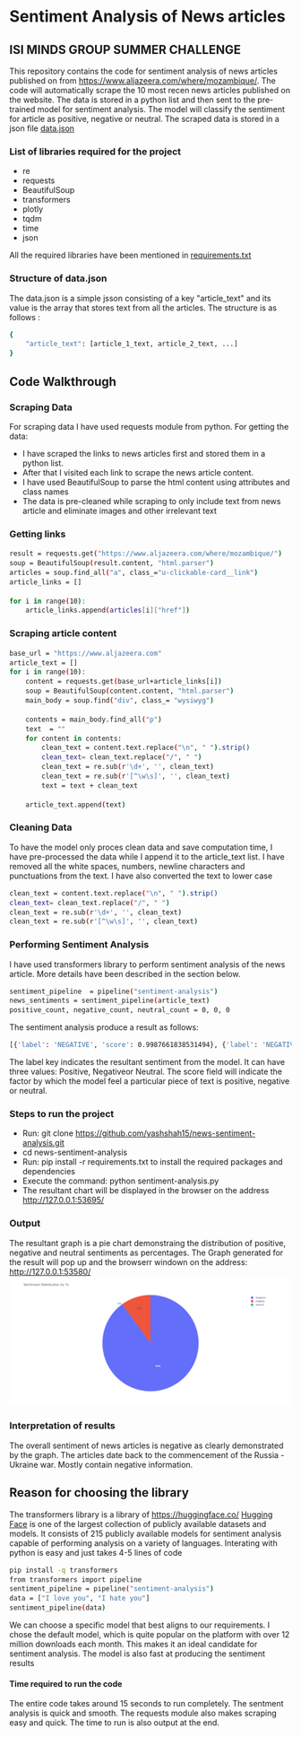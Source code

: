 # Sentiment Analysis of News articles
## ISI MINDS GROUP SUMMER CHALLENGE


This repository contains the code for sentiment analysis of news articles published on from https://www.aljazeera.com/where/mozambique/. The code will automatically scrape the 10 most recen news articles published on the website. The data is stored in a python list and then sent to the pre-trained model for sentiment analysis. The model will classify the sentiment for article as positive, negative or neutral. The scraped data is stored in a json file [data.json](https://github.com/yashshah15/news-sentiment-analysis/blob/main/data.json)

### List of libraries required for the project

- re
- requests 
- BeautifulSoup
- transformers
- plotly
- tqdm
- time
- json

All the required libraries have been mentioned in [requirements.txt](https://github.com/yashshah15/news-sentiment-analysis/blob/main/requirements.txt)

### Structure of data.json
The data.json is a simple jsson consisting of a key "article_text" and its value is the array that stores text from all the articles. The structure is as follows :
```sh
{
    "article_text": [article_1_text, article_2_text, ...]
}
```
## Code Walkthrough

### Scraping Data
For scraping data I have used requests module from python. For getting the data:
- I have scraped the links to news articles first and stored them in a python list.
- After that I visited each link to scrape the news article content.
- I have used BeautifulSoup to parse the html content using attributes and class names
- The data is pre-cleaned while scraping to only include text from news article and eliminate images and other irrelevant text 
### Getting links
```sh
result = requests.get("https://www.aljazeera.com/where/mozambique/")
soup = BeautifulSoup(result.content, "html.parser")
articles = soup.find_all("a", class_="u-clickable-card__link")
article_links = []

for i in range(10):
    article_links.append(articles[i]["href"])
```


### Scraping article content
```sh
base_url = "https://www.aljazeera.com"
article_text = []
for i in range(10):
    content = requests.get(base_url+article_links[i])
    soup = BeautifulSoup(content.content, "html.parser")
    main_body = soup.find("div", class_= "wysiwyg")

    contents = main_body.find_all("p")
    text  = ""
    for content in contents:
        clean_text = content.text.replace("\n", " ").strip()
        clean_text= clean_text.replace("/", " ")
        clean_text = re.sub(r'\d+', '', clean_text)
        clean_text = re.sub(r'[^\w\s]', '', clean_text)
        text = text + clean_text
    
    article_text.append(text)
```
### Cleaning Data
To have the model only proces clean data and save computation time, I have pre-processed the data while I append it to the article_text list. I have removed all the white spaces, numbers, newline characters and punctuations from the text. I have also converted the text to lower case
```sh
clean_text = content.text.replace("\n", " ").strip()
clean_text= clean_text.replace("/", " ")
clean_text = re.sub(r'\d+', '', clean_text)
clean_text = re.sub(r'[^\w\s]', '', clean_text)
```
### Performing Sentiment Analysis
I have used transformers library to perform sentiment analysis of the news article. More details have been described in the section below. 
```sh
sentiment_pipeline  = pipeline("sentiment-analysis")
news_sentiments = sentiment_pipeline(article_text)
positive_count, negative_count, neutral_count = 0, 0, 0
```
The sentiment analysis produce a result as follows:
```sh
[{'label': 'NEGATIVE', 'score': 0.9987661838531494}, {'label': 'NEGATIVE', 'score': 0.9926683306694031}, {'label': 'NEGATIVE', 'score': 0.9975306391716003}, {'label': 'NEGATIVE', 'score': 0.9968761205673218}, {'label': 'NEGATIVE', 'score': 0.9986145496368408}, {'label': 'POSITIVE', 'score': 0.5278521180152893}, {'label': 'NEGATIVE', 'score': 0.994573175907135}, {'label': 'NEGATIVE', 'score': 0.9974657297134399}, {'label': 'NEGATIVE', 'score': 0.9913474917411804}, {'label': 'NEGATIVE', 'score': 0.9979806542396545}]
```
The label key indicates the resultant sentiment from the model. It can have three values: Positive, Negativeor Neutral. The score field will indicate the factor by which the model feel a particular piece of text is positive, negative or neutral. 
### Steps to run the project
- Run: git clone https://github.com/yashshah15/news-sentiment-analysis.git
- cd news-sentiment-analysis
- Run: pip install -r requirements.txt to install the required packages and dependencies
- Execute the command: python sentiment-analysis.py
- The resultant chart will be displayed in the browser on the address http://127.0.0.1:53695/ 

### Output
The resultant graph is a pie chart demonstraing the distribution of positive, negative and neutral sentiments as percentages.
The Graph generated for the result will pop up and the browserr windown on the address: http://127.0.0.1:53580/
![Sentiment Distribution](graph.png?raw=true "Sentiment distribution by %")

### Interpretation of results
The overall sentiment of news articles is negative as clearly demonstrated by the graph. The articles date back to the commencement of the Russia - Ukraine war. Mostly contain negative information. 

## Reason for choosing the library
The transformers library is a library of https://huggingface.co/
[Hugging Face](https://huggingface.co/) is one of the largest collection of publicly available datasets and models. It consists of 215 publicly available models for sentiment analysis capable of performing analysis on a variety of languages. Interating with python is easy and just takes 4-5 lines of code
```sh
pip install -q transformers
from transformers import pipeline
sentiment_pipeline = pipeline("sentiment-analysis")
data = ["I love you", "I hate you"]
sentiment_pipeline(data)
```
We can choose a specific model that best aligns to our requirements. I chose the default model,  which is quite popular on the platform with over 12 million downloads each month. This makes it an ideal candidate for sentiment analysis. The model is also fast at producing the sentiment results

#### Time required to run the code
The entire code takes around 15 seconds to run completely. The sentment analysis is quick and smooth. The requests module also makes scraping easy and quick. The time to run is also output at the end.